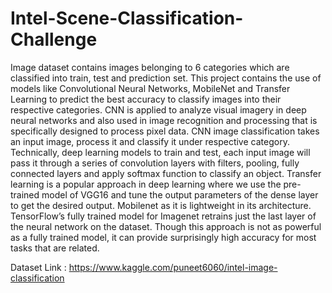 # Intel-Scene-Classification-Challenge

 Image dataset contains images belonging to 6 categories which are classified into train, test and prediction set. This project contains the use of models like Convolutional Neural Networks, MobileNet and Transfer Learning to predict the best accuracy to classify images into their respective categories. CNN is applied to analyze visual imagery in deep neural networks and also used in image recognition and processing that is specifically designed to process pixel data. CNN image classification takes an input image, process it and classify it under respective category. Technically, deep learning models to train and test, each input image will pass it through a series of convolution layers with filters, pooling, fully connected layers and apply softmax function to classify an object. Transfer learning is a popular approach in deep learning where we use the pre-trained model of VGG16 and tune the output parameters of the dense layer to get the desired output. Mobilenet as it is lightweight in its architecture. TensorFlow’s fully trained model for Imagenet retrains just the last layer of the neural network on the dataset. Though this approach is not as powerful as a fully trained model, it can provide surprisingly high accuracy for most tasks that are related.
 
 Dataset Link : https://www.kaggle.com/puneet6060/intel-image-classification
